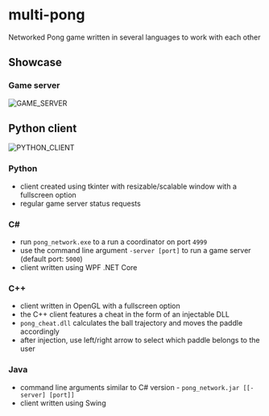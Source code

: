 # multi-pong
Networked Pong game written in several languages to work with each other

## Showcase
### Game server
![GAME_SERVER](https://i.imgur.com/nUa5R3f.png)

## Python client
![PYTHON_CLIENT](https://i.imgur.com/Ha84yMP.gif)

### Python
- client created using tkinter with resizable/scalable window with a fullscreen option
- regular game server status requests

### C#
- run `pong_network.exe` to a run a coordinator on port `4999`
- use the command line argument `-server [port]` to run a game server (default port: `5000`)
- client written using WPF .NET Core

### C++
- client written in OpenGL with a fullscreen option
- the C++ client features a cheat in the form of an injectable DLL
- `pong_cheat.dll` calculates the ball trajectory and moves the paddle accordingly
- after injection, use left/right arrow to select which paddle belongs to the user

### Java
- command line arguments similar to C# version - `pong_network.jar [[-server] [port]]`
- client written using Swing
